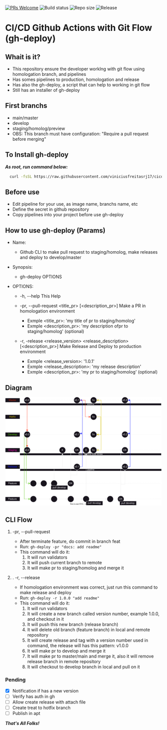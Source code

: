 [![PRs Welcome](https://img.shields.io/badge/PRs-welcome-brightgreen.svg?style=flat-square)](http://makeapullrequest.com) ![Build status](https://img.shields.io/github/actions/workflow/status/viniciusfreitasrj17/cicd-github-actions/production.yaml?event=push) ![Repo size](https://img.shields.io/github/repo-size/viniciusfreitasrj17/cicd-github-actions) ![Release](https://img.shields.io/github/v/release/viniciusfreitasrj17/cicd-github-actions?display_name=tag)

# CI/CD Github Actions with Git Flow (gh-deploy)

## Whait is it?

- This repository ensure the developer workIng with git flow using homologation branch, and pipelines
- Has somes pipelines to production, homologation and release
- Has also the gh-deploy, a script that can help to working in git flow
- Still has an installer of gh-deploy

## First branchs

- main/master
- develop
- staging/homolog/preview
- OBS: This branch must have configuration: "Require a pull request before merging"

## To Install gh-deploy

***As root, run command below:***

```sh
  curl -fsSL https://raw.githubusercontent.com/viniciusfreitasrj17/cicd-github-actions/main/installer | bash
```

## Before use

- Edit pipeline for your use, as image name, branchs name, etc
- Define the secret in github repository
- Copy pipelines into your project before use gh-deploy

## How to use gh-deploy (Params)

- Name:
  - Github CLI to make pull request to staging/homolog, make releases and deploy to develop/master

- Synopsis:
  - gh-deploy OPTIONS

- OPTIONS:
  - -h, --help This Help

  - -pr, --pull-request <title_pr> [<description_pr>]
    Make a PR in homologation environment
    - Exmple <title_pr>: 'my title of pr to staging/homolog'
    - Exmple <description_pr>: 'my description ofpr to staging/homolog' (optional)

  - -r, -release <release_version> <release_description> [<description_pr>]
    Make Release and Deploy to production environment
    - Exmple <release_version>: '1.0.1'
    - Exmple <release_description>: 'my release description'
    - Exmple <description_pr>: 'my pr to staging/homolog' (optional)

## Diagram

![Alt gh-deploy](diagram.drawio.svg)

## CLI Flow

1. -pr, --pull-request

   - After terminate feature, do commit in branch feat
   - Run: `gh-deploy -pr "docs: add readme"`
   - This command will do it:
       1. It will run validators
       2. It will push current branch to remote
       3. It will make pr to staging/homolog and merge it
2. . -r, --release

   - If homologation environment was correct, just run this command to make release and deploy
   - Run: `gh-deploy -r 1.0.0 "add readme"`
   - This command will do it:
     1. It will run validators
     2. It will create a new branch called version number, example 1.0.0, and checkout in it
     3. It will push this new branch (release branch)
     4. It will delete old branch (feature branch) in local and remote repository
     5. It will create release and tag with a version number used in command, the release will has this pattern: v1.0.0
     6. It will make pr to develop and merge it
     7. It will make pr to master/main and merge it, also it will remove release branch in remote repository
     8. It will checkout to develop branch in local and pull on it

### Pending

- [x] Notification if has a new version
- [ ] Verify has auth in gh
- [ ] Allow create release with attach file
- [ ] Create treat to hotfix branch
- [ ] Publish in apt
  
***That's All Folks!***
